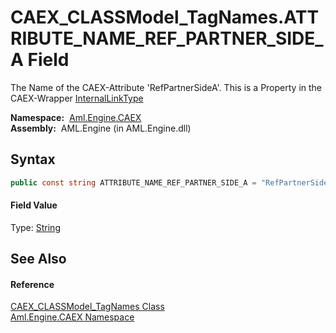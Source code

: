 CAEX_CLASSModel_TagNames.ATTRIBUTE_NAME_REF_PARTNER_SIDE_A Field
================================================================
The Name of the CAEX-Attribute 'RefPartnerSideA'. This is a Property in the CAEX-Wrapper [InternalLinkType][1]

  **Namespace:**  [Aml.Engine.CAEX][2]  
  **Assembly:**  AML.Engine (in AML.Engine.dll)

Syntax
------

```csharp
public const string ATTRIBUTE_NAME_REF_PARTNER_SIDE_A = "RefPartnerSideA"
```

#### Field Value
Type: [String][3]

See Also
--------

#### Reference
[CAEX_CLASSModel_TagNames Class][4]  
[Aml.Engine.CAEX Namespace][2]  

[1]: ../InternalLinkType/README.md
[2]: ../README.md
[3]: https://docs.microsoft.com/dotnet/api/system.string
[4]: README.md
[5]: https://www.automationml.org
[6]: ../../icons/logoShade.png